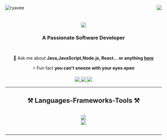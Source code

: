 <img align="right" src="https://visitor-badge.laobi.icu/badge?page_id=ryavee.ryavee" />
<img src="https://komarev.com/ghpvc/?username=ryavee&label=Profile%20views&color=0e75b6&style=flat" alt="ryavee" />

<h1 align="center">
    <img src="https://readme-typing-svg.herokuapp.com/?font=Righteous&size=35&center=true&vCenter=true&width=500&height=70&duration=4000&lines=Hi+There!+👋;+I'm+Ravi+Raj!;" />
</h1>

<h3 align="center">A Passionate Software Developer</h3>

<br/>

<div align="center">

💬 Ask me about **Java,JavaScript,Node.js, React... or anything [here]()**

⚡ Fun fact **you can't sneeze with your eyes open**

 </div>
 
<div align="center"> 
  <a href="mailto:raj.iamravi@gmail.com">
    <img src="https://img.shields.io/badge/Gmail-333333?style=for-the-badge&logo=gmail&logoColor=red" />
  </a>
  <a href="www.linkedin.com/in/ravi1raj" target="_blank">
    <img src="https://img.shields.io/badge/LinkedIn-0077B5?style=for-the-badge&logo=linkedin&logoColor=white" target="_blank" />
  </a>
  <a href="https://github.com/ryavee" target="_blank">
     <img src="https://img.shields.io/badge/Portfolio-FF5722?style=for-the-badge&logo=todoist&logoColor=white" target="_blank" /> <!-- sqlite, safari, google-chrome are other good icon options -->
  </a>
</div>

 <hr/>
 
<h2 align="center">⚒️ Languages-Frameworks-Tools ⚒️</h2>
<br/>
<div align="center">
    <img src="https://skillicons.dev/icons?i=html,react,css,vscode,github,tailwind,git" /><br/>
    <img src="https://skillicons.dev/icons?i=nodejs,javascript,express,mongodb,c,java,mysql" /><br>
</div>

<br/>
<hr/>
<!-- ![Ravi Raj's GitHub stats](https://github-readme-stats.vercel.app/api?username=ryavee&theme=dark&show_icons=true) -->
